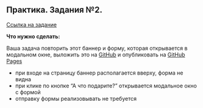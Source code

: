 ## Практика. Задания №2.
[Ссылка на задание](https://hexlet-ru.notion.site/38fd01d380cb43efa94702b5188cfde4)

**Что нужно сделать:**

Ваша задача повторить этот баннер и форму, которая открывается в  модальном окне, выложить это на [GitHub](https://github.com/) и опубликовать на [GitHub Pages](https://pages.github.com/)

- при входе на страницу баннер располагается вверху, форма не видна
- при клике по кнопке “А что подарите?” открывается модальное окно с формой
- отправку формы реализовывать не требуется